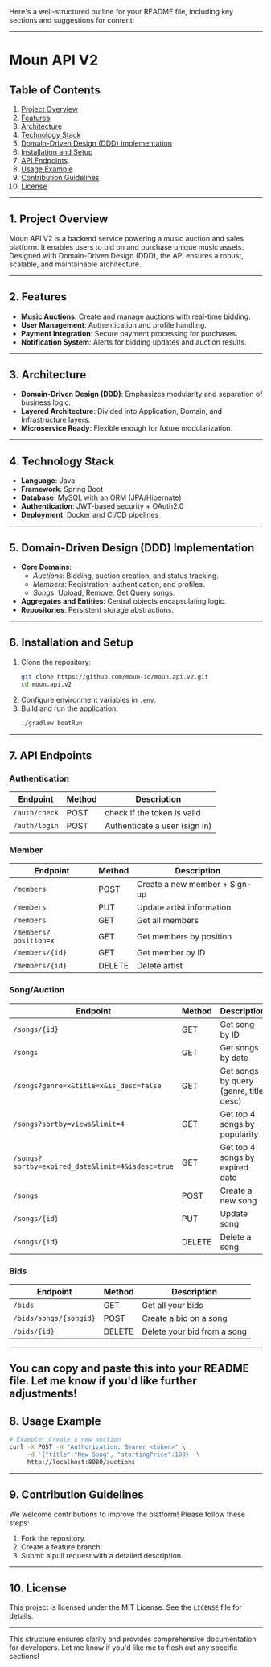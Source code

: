 Here's a well-structured outline for your README file, including key sections and suggestions for content:

---

# Moun API V2

## Table of Contents
1. [Project Overview](#1-project-overview)  
2. [Features](#2-features)  
3. [Architecture](#3-architecture)  
4. [Technology Stack](#4-technology-stack)  
5. [Domain-Driven Design (DDD) Implementation](#5-domain-driven-design-ddd-implementation)  
6. [Installation and Setup](#6-installation-and-setup)  
7. [API Endpoints](#7-api-endpoints)  
8. [Usage Example](#8-usage-example)  
9. [Contribution Guidelines](#9-contribution-guidelines)  
10. [License](#10-license)

---

## 1. Project Overview
Moun API V2 is a backend service powering a music auction and sales platform. It enables users to bid on and purchase unique music assets. Designed with Domain-Driven Design (DDD), the API ensures a robust, scalable, and maintainable architecture.

---

## 2. Features
- **Music Auctions**: Create and manage auctions with real-time bidding.  
- **User Management**: Authentication and profile handling.  
- **Payment Integration**: Secure payment processing for purchases.  
- **Notification System**: Alerts for bidding updates and auction results.  

---

## 3. Architecture
- **Domain-Driven Design (DDD)**: Emphasizes modularity and separation of business logic.  
- **Layered Architecture**: Divided into Application, Domain, and Infrastructure layers.  
- **Microservice Ready**: Flexible enough for future modularization.  

---

## 4. Technology Stack
- **Language**: Java
- **Framework**: Spring Boot 
- **Database**: MySQL with an ORM (JPA/Hibernate)  
- **Authentication**: JWT-based security + OAuth2.0
- **Deployment**: Docker and CI/CD pipelines  

---

## 5. Domain-Driven Design (DDD) Implementation
- **Core Domains**:
  - *Auctions*: Bidding, auction creation, and status tracking.  
  - *Members*: Registration, authentication, and profiles.  
  - *Songs*: Upload, Remove, Get Query songs.
- **Aggregates and Entities**: Central objects encapsulating logic.  
- **Repositories**: Persistent storage abstractions.  

---

## 6. Installation and Setup
1. Clone the repository:  
   ```bash
   git clone https://github.com/moun-io/moun.api.v2.git
   cd moun.api.v2
   ```  
2. Configure environment variables in `.env`.  
3. Build and run the application:  
   ```bash
   ./gradlew bootRun
   ```  

---

## 7. API Endpoints

### Authentication
| Endpoint          | Method | Description               |
|-------------------|--------|---------------------------|
| `/auth/check`  | POST   | check if the token is valid |
| `/auth/login`     | POST   | Authenticate a user (sign in) |

### Member
| Endpoint                        | Method | Description                            |
|---------------------------------|--------|----------------------------------------|
| `/members`                      | POST   | Create a new member + Sign-up                  |
| `/members`                 | PUT    | Update artist information             |
| `/members`                      | GET    | Get all members                        |
| `/members?position=x`           | GET    | Get members by position                |
| `/members/{id}`                 | GET    | Get member by ID                       |
| `/members/{id}`                 | DELETE | Delete artist                          |

### Song/Auction
| Endpoint                        | Method | Description                            |
|---------------------------------|--------|----------------------------------------|
| `/songs/{id}`                   | GET    | Get song by ID                         |
| `/songs`                        | GET    | Get songs by date                      |
| `/songs?genre=x&title=x&is_desc=false` | GET    | Get songs by query (genre, title, desc) |
| `/songs?sortby=views&limit=4`   | GET    | Get top 4 songs by popularity          |
| `/songs?sortby=expired_date&limit=4&isdesc=true` | GET    | Get top 4 songs by expired date |
| `/songs`                        | POST   | Create a new song                      |
| `/songs/{id}`                   | PUT    | Update song                            |
| `/songs/{id}`                   | DELETE | Delete a song                          |

### Bids
| Endpoint                        | Method | Description                            |
|---------------------------------|--------|----------------------------------------|
| `/bids`                         | GET    | Get all your bids                      |
| `/bids/songs/{songid}`          | POST   | Create a bid on a song                 |
| `/bids/{id}`                    | DELETE | Delete your bid from a song            |

--- 

You can copy and paste this into your README file. Let me know if you'd like further adjustments!
---

## 8. Usage Example
```bash
# Example: Create a new auction
curl -X POST -H "Authorization: Bearer <token>" \
     -d '{"title":"New Song", "startingPrice":100}' \
     http://localhost:8080/auctions
```

---

## 9. Contribution Guidelines
We welcome contributions to improve the platform! Please follow these steps:  
1. Fork the repository.  
2. Create a feature branch.  
3. Submit a pull request with a detailed description.  

---

## 10. License
This project is licensed under the MIT License. See the `LICENSE` file for details.

---

This structure ensures clarity and provides comprehensive documentation for developers. Let me know if you'd like me to flesh out any specific sections!
